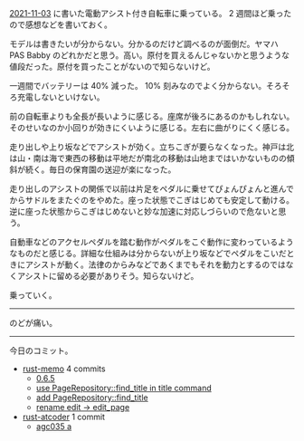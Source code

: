 [2021-11-03] に書いた電動アシスト付き自転車に乗っている。 2 週間ほど乗ったので感想などを書いておく。

モデルは書きたいが分からない。分かるのだけど調べるのが面倒だ。ヤマハ PAS Babby のどれかだと思う。高い。原付を買えるんじゃないかと思うような値段だった。原付を買ったことがないので知らないけど。

一週間でバッテリーは 40% 減った。 10% 刻みなのでよく分からない。そろそろ充電しないといけない。

前の自転車よりも全長が長いように感じる。座席が後ろにあるのかもしれない。そのせいなのか小回りが効きにくいように感じる。左右に曲がりにくく感じる。

走り出しや上り坂などでアシストが効く。立ちこぎが要らなくなった。神戸は北は山・南は海で東西の移動は平地だが南北の移動は山地まではいかないものの傾斜が続く。毎日の保育園の送迎が楽になった。

走り出しのアシストの関係で以前は片足をペダルに乗せてぴょんぴょんと進んでからサドルをまたぐのをやめた。座った状態でこぎはじめても安定して動ける。逆に座った状態からこぎはじめないと妙な加速に対応しづらいので危ないと思う。

自動車などのアクセルペダルを踏む動作がペダルをこぐ動作に変わっているようなものだと感じる。詳細な仕組みは分からないが上り坂などでペダルをこいだときにアシストが動く。法律のからみなどであくまでもそれを動力とするのではなくアシストに留める必要がありそう。知らないけど。

乗っていく。

---

のどが痛い。

---

今日のコミット。

- [rust-memo](https://github.com/bouzuya/rust-memo) 4 commits
  - [0.6.5](https://github.com/bouzuya/rust-memo/commit/571e51393d265c31c15aa3a98dc7469b537c414d)
  - [use PageRepository::find_title in title command](https://github.com/bouzuya/rust-memo/commit/7b86e1e2b617a3df4e4b576ec05f88a38165170d)
  - [add PageRepository::find_title](https://github.com/bouzuya/rust-memo/commit/4817c5e422e439ada69c142c48fe03a73279e601)
  - [rename edit -> edit_page](https://github.com/bouzuya/rust-memo/commit/6e78198a37952d7d4ebaa3359290a7a3de481a7d)
- [rust-atcoder](https://github.com/bouzuya/rust-atcoder) 1 commit
  - [agc035 a](https://github.com/bouzuya/rust-atcoder/commit/24feab4800193848aad83e714c6d6c98ebd7cb5f)

[2021-11-03]: https://blog.bouzuya.net/2021/11/03/
